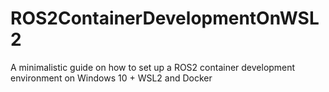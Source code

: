 # ROS2ContainerDevelopmentOnWSL2
A minimalistic guide on how to set up a ROS2 container development environment on Windows 10 + WSL2 and Docker
